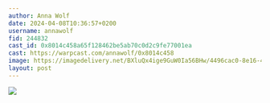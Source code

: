 ```yaml
---
author: Anna Wolf
date: 2024-04-08T10:36:57+0200
username: annawolf
fid: 244832
cast_id: 0x8014c458a65f128462be5ab70c0d2c9fe77001ea
cast: https://warpcast.com/annawolf/0x8014c458
image: https://imagedelivery.net/BXluQx4ige9GuW0Ia56BHw/4496cac0-8e16-4720-33ff-f50cf1f9de00/original
layout: post
---
```

  

![](https://imagedelivery.net/BXluQx4ige9GuW0Ia56BHw/4496cac0-8e16-4720-33ff-f50cf1f9de00/original)